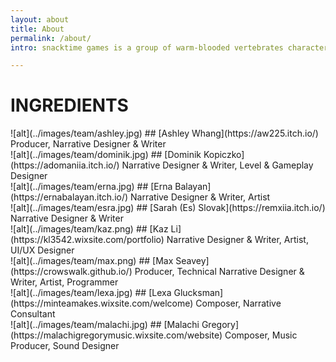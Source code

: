 ```yaml
---
layout: about
title: About
permalink: /about/
intro: snacktime games is a group of warm-blooded vertebrates characterized by their strong appetite for snacks and sweet beverages. Members of this group are also known to design playable narrative experiences featuring diverse, lovable characters.

---
```


# INGREDIENTS

<div class="team-box" markdown = 1>

<div markdown = 1>
![alt](../images/team/ashley.jpg)
## [Ashley Whang](https://aw225.itch.io/)
Producer, Narrative Designer & Writer
</div>

<div markdown = 1>
![alt](../images/team/dominik.jpg)
## [Dominik Kopiczko](https://adomaniia.itch.io/)
Narrative Designer & Writer, Level & Gameplay Designer
</div>

<div markdown = 1>
![alt](../images/team/erna.jpg)
## [Erna Balayan](https://ernabalayan.itch.io/)
Narrative Designer & Writer, Artist
</div>

<div markdown = 1>
![alt](../images/team/esra.jpg)
## [Sarah (Es) Slovak](https://remxiia.itch.io/)
Narrative Designer & Writer
</div>

<div markdown = 1>
![alt](../images/team/kaz.png)
## [Kaz Li](https://kl3542.wixsite.com/portfolio)
Narrative Designer & Writer, Artist, UI/UX Designer
</div>

<div markdown = 1>
![alt](../images/team/max.png)
## [Max Seavey](https://crowswalk.github.io/)
Producer, Technical Narrative Designer & Writer, Artist, Programmer
</div>

<div markdown = 1>
![alt](../images/team/lexa.jpg)
## [Lexa Glucksman](https://minteamakes.wixsite.com/welcome)
Composer, Narrative Consultant
</div>

<div markdown = 1>
![alt](../images/team/malachi.jpg)
## [Malachi Gregory](https://malachigregorymusic.wixsite.com/website)
Composer, Music Producer, Sound Designer
</div>



</div>
